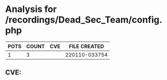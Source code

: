 # Analysis for /recordings/Dead_Sec_Team/config.php
| POTS | COUNT | CVE | FILE CREATED |
|---|---|---|---|
| 1 | 3 | | 220110-033754 |

## CVE: 